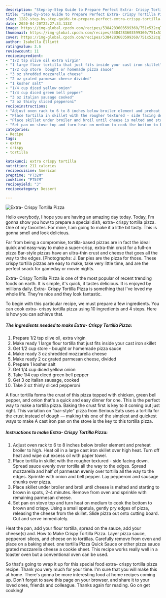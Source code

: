 ```yaml
---
description: "Step-by-Step Guide to Prepare Perfect Extra- Crispy Tortilla Pizza"
title: "Step-by-Step Guide to Prepare Perfect Extra- Crispy Tortilla Pizza"
slug: 1282-step-by-step-guide-to-prepare-perfect-extra-crispy-tortilla-pizza
date: 2020-04-20T22:27:34.133Z
image: https://img-global.cpcdn.com/recipes/5384283603599360/751x532cq70/extra-crispy-tortilla-pizza-recipe-main-photo.jpg
thumbnail: https://img-global.cpcdn.com/recipes/5384283603599360/751x532cq70/extra-crispy-tortilla-pizza-recipe-main-photo.jpg
cover: https://img-global.cpcdn.com/recipes/5384283603599360/751x532cq70/extra-crispy-tortilla-pizza-recipe-main-photo.jpg
author: Isabella Elliott
ratingvalue: 3.6
reviewcount: 11
recipeingredient:
- "1/2 tsp olive oil extra virgin"
- "1 large flour tortilla that just fits inside your cast iron skillet"
- "1/2 cup store  bought or homemade pizza sauce"
- "3 oz shredded mozzarella cheese"
- "2 oz grated parmesan cheese divided"
- "1 kosher salt"
- "1/4 cup diced yellow onion"
- "1/4 cup diced green bell pepper"
- "3 oz italian sausage cooked"
- "2 oz thinly sliced pepperoni"
recipeinstructions:
- "Adjust oven rack to 6 to 8 inches below broiler element and preheat broiler to high. Heat oil in a large cast iron skillet over high heat. Turn off heat and wipe out excess oil with paper towel."
- "Place tortilla in skillet with the rougher textured - side facing down. Spread sauce evenly over tortilla all the way to the edges. Spread mozzarella and half of parmesan evenly over tortilla all the way to the edges. Sprinkle with onion and bell pepper. Lay pepperoni and sausage chunks over pizza."
- "Place skillet under broiler and broil until cheese is melted and starting to brown in spots, 2-4 minutes. Remove from oven and sprinkle with remaining parmesan cheese."
- "Set pan on stove top and turn heat on medium to cook the bottom to brown and crispy. Using a small spatula, gently pry edges of pizza, releasing the cheese from the skillet. Slide pizza out onto cutting board. Cut and serve immediately."
categories:
- Recipe
tags:
- extra
- crispy
- tortilla

katakunci: extra crispy tortilla 
nutrition: 211 calories
recipecuisine: American
preptime: "PT32M"
cooktime: "PT57M"
recipeyield: "3"
recipecategory: Dessert

---
```



![Extra- Crispy Tortilla Pizza](https://img-global.cpcdn.com/recipes/5384283603599360/751x532cq70/extra-crispy-tortilla-pizza-recipe-main-photo.jpg)

Hello everybody, I hope you are having an amazing day today. Today, I'm gonna show you how to prepare a special dish, extra- crispy tortilla pizza. One of my favorites. For mine, I am going to make it a little bit tasty. This is gonna smell and look delicious.

Far from being a compromise, tortilla-based pizzas are in fact the ideal quick and easy-way to make a super-crisp, extra-thin crust for a full-on pizza Bar-style pizzas have an ultra-thin crust and cheese that goes all the way to the edges. [Photographs: J. Bar pies are the pizza for those. These crispy tortilla pizzas are easy to make, take very little time, and are the perfect snack for gameday or movie nights.

Extra- Crispy Tortilla Pizza is one of the most popular of recent trending foods on earth. It is simple, it's quick, it tastes delicious. It is enjoyed by millions daily. Extra- Crispy Tortilla Pizza is something that I've loved my whole life. They're nice and they look fantastic.


To begin with this particular recipe, we must prepare a few ingredients. You can cook extra- crispy tortilla pizza using 10 ingredients and 4 steps. Here is how you can achieve that.

<!--inarticleads1-->

##### The ingredients needed to make Extra- Crispy Tortilla Pizza:

1. Prepare 1/2 tsp olive oil, extra virgin
1. Make ready 1 large flour tortilla that just fits inside your cast iron skillet
1. Get 1/2 cup store - bought or homemade pizza sauce
1. Make ready 3 oz shredded mozzarella cheese
1. Make ready 2 oz grated parmesan cheese, divided
1. Prepare 1 kosher salt
1. Get 1/4 cup diced yellow onion
1. Take 1/4 cup diced green bell pepper
1. Get 3 oz italian sausage, cooked
1. Take 2 oz thinly sliced pepperoni


A flour tortilla forms the crust of this pizza topped with chicken, green bell pepper, and onion that&#39;s a quick and easy dinner for one. This is the perfect way to make a tortilla pizza. Baking the crust first is key to it coming out just right. This variation on &#34;bar-style&#34; pizza from Serious Eats uses a tortilla for the crust instead of dough — making this one of the simplest and quickest ways to make A cast iron pan on the stove is the key to this tortilla pizza. 

<!--inarticleads2-->

##### Instructions to make Extra- Crispy Tortilla Pizza:

1. Adjust oven rack to 6 to 8 inches below broiler element and preheat broiler to high. Heat oil in a large cast iron skillet over high heat. Turn off heat and wipe out excess oil with paper towel.
1. Place tortilla in skillet with the rougher textured - side facing down. Spread sauce evenly over tortilla all the way to the edges. Spread mozzarella and half of parmesan evenly over tortilla all the way to the edges. Sprinkle with onion and bell pepper. Lay pepperoni and sausage chunks over pizza.
1. Place skillet under broiler and broil until cheese is melted and starting to brown in spots, 2-4 minutes. Remove from oven and sprinkle with remaining parmesan cheese.
1. Set pan on stove top and turn heat on medium to cook the bottom to brown and crispy. Using a small spatula, gently pry edges of pizza, releasing the cheese from the skillet. Slide pizza out onto cutting board. Cut and serve immediately.


Heat the pan, add your flour tortilla, spread on the sauce, add your cheese(s) and. How to Make Crispy Tortilla Pizza. Layer pizza sauce, pepperoni slices, and cheese on to tortillas. Carefully remove from oven and place on a baking sheet. one tortilla Pizza Quick Sauce or other pizza sauce grated mozzarella cheese a cookie sheet. This recipe works really well in a toaster oven but a conventional oven can be used. 

So that's going to wrap it up for this special food extra- crispy tortilla pizza recipe. Thank you very much for your time. I'm sure that you will make this at home. There's gonna be more interesting food at home recipes coming up. Don't forget to save this page on your browser, and share it to your loved ones, friends and colleague. Thanks again for reading. Go on get cooking!
